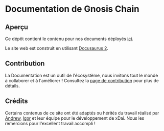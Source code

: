 # Documentation de Gnosis Chain

## Aperçu
Ce dépôt contient le contenu pour nos documents déployés [ici](https://docs.gnosischain.com).

Le site web est construit en utilisant [Docusaurus 2](https://docusaurus.io/).

## Contribution

La Documentation est un outil de l'écosystème, nous invitons tout le monde à collaborer et à l'améliorer ! Consultez la [page de contribution](CONTRIBUTING.md) pour plus de détails.

## Crédits

Certains contenus de ce site ont été adaptés ou hérités du travail réalisé par [Andrew](https://github.com/andogro), [Igor](https://github.com/igorbarinov) et leur équipe pour le développement de xDai. Nous les remercions pour l'excellent travail accompli !
